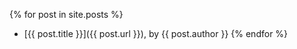 {% for post in site.posts %}
* [{{ post.title }}]({{ post.url }}), by {{ post.author }}
{% endfor %}